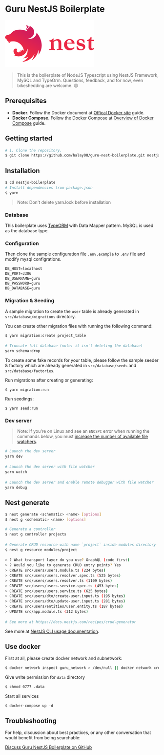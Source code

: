 # Guru NestJS Boilerplate

[![Guru NestJS](./nest-logo.png)](https://github.com/nestjs/nest)

> This is the boilerplate of NodeJS Typescript using NestJS Framework, MySQL and TypeOrm. Questions, feedback, and for now, even bikeshedding are welcome. 😄

## Prerequisites

* **Docker**. Follow the Docker document at [Offical Docker site](https://docs.docker.com/ "Docker document") guide.
* **Docker Compose**. Follow the Docker Compose at [Overview of Docker Compose](https://docs.docker.com/compose/ "Overview of Docker Compose") guide.

## Getting started

```bash
# 1. Clone the repository.
$ git clone https://github.com/halay08/guru-nest-boilerplate.git nestjs-boilerplate
```

## Installation

```bash
$ cd nestjs-boilerplate
# Install dependencies from package.json
$ yarn
```

> Note: Don't delete yarn.lock before installation

### Database

This boilerplate uses [TypeORM](https://github.com/typeorm/typeorm) with Data Mapper pattern. MySQL is used as the database type.

### Configuration

Then clone the sample configuration file `.env.example` to `.env` file and modify mysql configrations.

```env
DB_HOST=localhost
DB_PORT=3306
DB_USERNAME=guru
DB_PASSWORD=guru
DB_DATABASE=guru
```

### Migration & Seeding

A sample migration to create the `user` table is already generated in `src/database/migrations` directory.

You can create other migration files with running the following command:

```sh
$ yarn migration:create project_table

# Truncate full database (note: it isn't deleting the database)
yarn schema:drop
```

To create some fake records for your table, please follow the sample seeder & factory which are already generated in `src/database/seeds` and `src/database/factories`.

Run migrations after creating or generating:

```
$ yarn migration:run
```

Run seedings:

```
$ yarn seed:run
```

### Dev server

> Note: If you're on Linux and see an `ENOSPC` error when running the commands below, you must [increase the number of available file watchers](https://stackoverflow.com/questions/22475849/node-js-error-enospc#answer-32600959).

```sh
# Launch the dev server
yarn dev

# Launch the dev server with file watcher
yarn watch

# Launch the dev server and enable remote debugger with file watcher
yarn debug
```

## Nest generate

```sh
$ nest generate <schematic> <name> [options]
$ nest g <schematic> <name> [options]
```

``` sh
# Generate a controller
$ nest g controller projects

# Generate CRUD resource with name `project` inside modules directory
$ nest g resource modules/project

> ? What transport layer do you use? GraphQL (code first)
> ? Would you like to generate CRUD entry points? Yes
> CREATE src/users/users.module.ts (224 bytes)
> CREATE src/users/users.resolver.spec.ts (525 bytes)
> CREATE src/users/users.resolver.ts (1109 bytes)
> CREATE src/users/users.service.spec.ts (453 bytes)
> CREATE src/users/users.service.ts (625 bytes)
> CREATE src/users/dto/create-user.input.ts (195 bytes)
> CREATE src/users/dto/update-user.input.ts (281 bytes)
> CREATE src/users/entities/user.entity.ts (187 bytes)
> UPDATE src/app.module.ts (312 bytes)

# See more at https://docs.nestjs.com/recipes/crud-generator
```

See more at [NestJS CLI usage documentation](https://docs.nestjs.com/cli/usages).

## Use docker

First at all,  please create docker network and subnetwork:

```sh
$ docker network inspect guru_network > /dev/null || docker network create --ipam-driver default --subnet=99.0.0.0/16 --attachable guru_network
```

Give write permission for `data` directory

```sh
$ chmod 0777 .data
```

Start all services

```
$ docker-compose up -d
```

## Troubleshooting

For help, discussion about best practices, or any other conversation that would benefit from being searchable:

[Discuss Guru NestJS Boilerplate on GitHub](https://github.com/halay08/guru-nest-boilerplate/discussions)
